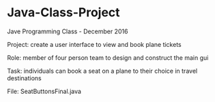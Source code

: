 # Java-Class-Project

Jave Programming Class - December 2016

Project: create a user interface to view and book plane tickets

Role: member of four person team to design and construct the main gui

Task: individuals can book a seat on a plane to their choice in travel destinations

File: SeatButtonsFinal.java
